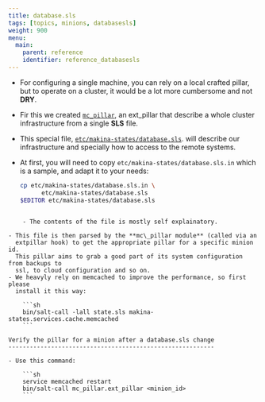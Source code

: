 ```yaml
---
title: database.sls
tags: [topics, minions, databasesls]
weight: 900
menu:
  main:
    parent: reference
    identifier: reference_databasesls
---
```


- For configuring a single machine, you can rely on a local crafted pillar,
  but to operate on a cluster, it would be a lot more cumbersome and not **DRY**.
- Fir this we created [``mc_pillar``](https://github.com/makinacorpus/makina-states/blob/v3/mc_states/modules/mc_pillar.py), an ext_pillar that describe a whole
  cluster infrastructure from a single **SLS** file.
- This special file, [``etc/makina-states/database.sls``](https://github.com/makinacorpus/makina-states/blob/v3/etc/makina-states/database.sls.in). will
  describe our infrastructure and specially how to access to the remote
  systems.
- At first, you will need to copy ``etc/makina-states/database.sls.in`` which is a sample, and adapt it to your needs:

    ```sh
    cp etc/makina-states/database.sls.in \
          etc/makina-states/database.sls
    $EDITOR etc/makina-states/database.sls
```

    - The contents of the file is mostly self explainatory.

- This file is then parsed by the **mc\_pillar module** (called via an
  extpillar hook) to get the appropriate pillar for a specific minion id.
  This pillar aims to grab a good part of its system configuration from backups to
  ssl, to cloud configuration and so on.
- We heavyly rely on memcached to improve the performance, so first please
  install it this way:

    ```sh
    bin/salt-call -lall state.sls makina-states.services.cache.memcached
    ```

Verify the pillar for a minion after a database.sls change
----------------------------------------------------------

- Use this command:

    ```sh
    service memcached restart
    bin/salt-call mc_pillar.ext_pillar <minion_id>
    ```
